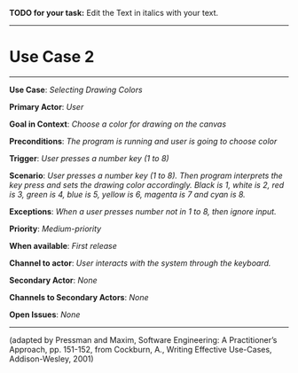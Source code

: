 **TODO for your task:** Edit the Text in italics with your text.

<hr>

# Use Case 2

<hr>

**Use Case**: _Selecting Drawing Colors_

**Primary Actor**: _User_

**Goal in Context**: _Choose a color for drawing on the canvas_

**Preconditions**: _The program is running and user is going to choose color_

**Trigger**: _User presses a number key (1 to 8)_

**Scenario**: _User presses a number key (1 to 8). Then program interprets the key press and sets the drawing color accordingly. Black is 1, white is 2, red is 3, green is 4, blue is 5, yellow is 6, magenta is 7 and cyan is 8._

**Exceptions**: _When a user presses number not in 1 to 8, then ignore input._

**Priority**: _Medium-priority_

**When available**: _First release_

**Channel to actor**: _User interacts with the system through the keyboard._

**Secondary Actor**: _None_

**Channels to Secondary Actors**: _None_

**Open Issues**: _None_

<hr>

(adapted by Pressman and Maxim, Software Engineering: A Practitioner’s Approach, pp. 151-152, from Cockburn,
A., Writing Effective Use-Cases, Addison-Wesley, 2001)
